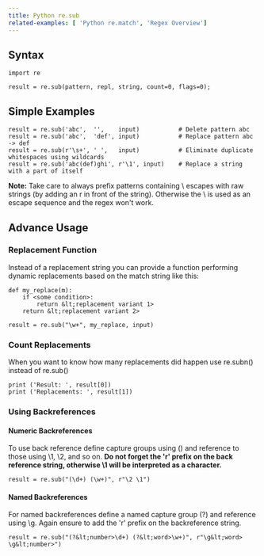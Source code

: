 ```yaml
---
title: Python re.sub
related-examples: [ 'Python re.match', 'Regex Overview']
---
```


## Syntax

    import re
   
    result = re.sub(pattern, repl, string, count=0, flags=0);

## Simple Examples

    result = re.sub('abc',  '',    input)           # Delete pattern abc
    result = re.sub('abc',  'def', input)           # Replace pattern abc -> def
    result = re.sub(r'\s+', ' ',   input)           # Eliminate duplicate whitespaces using wildcards
    result = re.sub('abc(def)ghi', r'\1', input)    # Replace a string with a part of itself

<b>Note:</b> Take care to always prefix patterns containing \ escapes with raw strings (by adding an r in front of the string). Otherwise the \ is used as an escape sequence and the regex won't work.

## Advance Usage

### Replacement Function

Instead of a replacement string you can provide a function performing dynamic replacements based on the match string like this:

    def my_replace(m):
        if <some condition>:
            return &lt;replacement variant 1>
        return &lt;replacement variant 2>
    
    result = re.sub("\w+", my_replace, input)

### Count Replacements

When you want to know how many replacements did happen use re.subn() instead of re.sub()

    print ('Result: ', result[0])
    print ('Replacements: ', result[1])

### Using Backreferences

#### Numeric Backreferences

To use back reference define capture groups using () and reference to those using \1, \2, and so on. <b>Do not forget the 'r' prefix on the
back reference string, otherwise \1 will be interpreted as a character.</b>

    result = re.sub("(\d+) (\w+)", r"\2 \1")

#### Named Backreferences

For named backreferences define a named capture group (?<name>) and 
reference using \g<name>. Again ensure to add the 'r' prefix on the
backreference string.

    result = re.sub("(?&lt;number>\d+) (?&lt;word>\w+)", r"\g&lt;word> \g&lt;number>")


